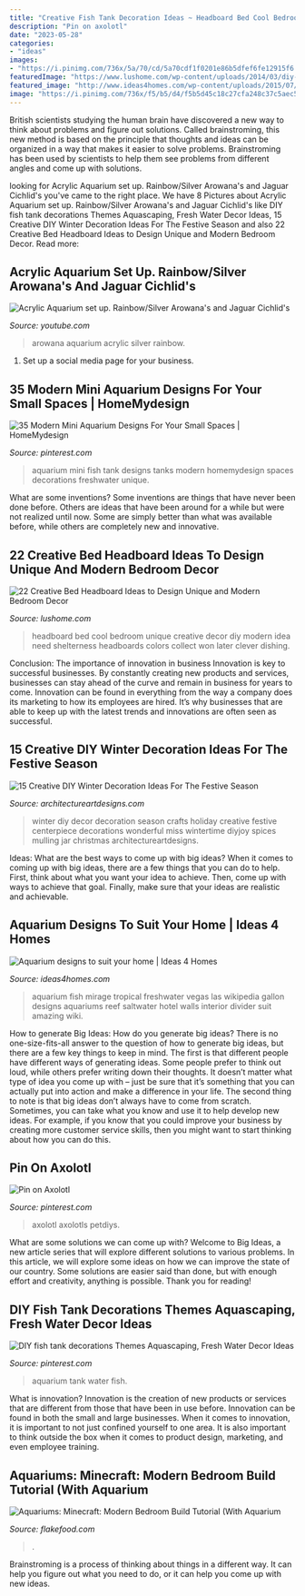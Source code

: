 ```yaml
---
title: "Creative Fish Tank Decoration Ideas ~ Headboard Bed Cool Bedroom Unique Creative Decor Diy Modern Idea Need Shelterness Headboards Colors Collect Won Later Clever Dishing"
description: "Pin on axolotl"
date: "2023-05-28"
categories:
- "ideas"
images:
- "https://i.pinimg.com/736x/5a/70/cd/5a70cdf1f0201e86b5dfef6fe12915f6.jpg"
featuredImage: "https://www.lushome.com/wp-content/uploads/2014/03/diy-bed-headboard-ideas-bedroom-decorating-21.jpg"
featured_image: "http://www.ideas4homes.com/wp-content/uploads/2015/07/In-Wall-Mirage-Aquarium-1024x768.jpg"
image: "https://i.pinimg.com/736x/f5/b5/d4/f5b5d45c18c27cfa248c37c5aec5bd29.jpg"
---
```



British scientists studying the human brain have discovered a new way to think about problems and figure out solutions. Called brainstroming, this new method is based on the principle that thoughts and ideas can be organized in a way that makes it easier to solve problems. Brainstroming has been used by scientists to help them see problems from different angles and come up with solutions.

	

		
looking for Acrylic Aquarium set up. Rainbow/Silver Arowana&#039;s and Jaguar Cichlid&#039;s you've came to the right place. We have 8 Pictures about Acrylic Aquarium set up. Rainbow/Silver Arowana&#039;s and Jaguar Cichlid&#039;s like DIY fish tank decorations Themes Aquascaping, Fresh Water Decor Ideas, 15 Creative DIY Winter Decoration Ideas For The Festive Season and also 22 Creative Bed Headboard Ideas to Design Unique and Modern Bedroom Decor. Read more:
		
    
## Acrylic Aquarium Set Up. Rainbow/Silver Arowana&#039;s And Jaguar Cichlid&#039;s

<img loading=lazy src="https://i.ytimg.com/vi/ooFtCfSXXbo/maxresdefault.jpg" onerror="this.onerror=null;this.src='https://tse1.mm.bing.net/th?id=OIP.NpqQkpIedhy9-ccYmWP4HwHaEK&amp;pid=15.1';" alt="Acrylic Aquarium set up. Rainbow/Silver Arowana&#039;s and Jaguar Cichlid&#039;s">

_Source: youtube.com_

>arowana aquarium acrylic silver rainbow. 

	

1. Set up a social media page for your business.

    
## 35 Modern Mini Aquarium Designs For Your Small Spaces | HomeMydesign

<img loading=lazy src="https://i.pinimg.com/736x/5a/70/cd/5a70cdf1f0201e86b5dfef6fe12915f6.jpg" onerror="this.onerror=null;this.src='https://tse2.mm.bing.net/th?id=OIP.pvdy2O0vfxjic37h4oEjQgHaKO&amp;pid=15.1';" alt="35 Modern Mini Aquarium Designs For Your Small Spaces | HomeMydesign">

_Source: pinterest.com_

>aquarium mini fish tank designs tanks modern homemydesign spaces decorations freshwater unique. 

	

What are some inventions?
Some inventions are things that have never been done before. Others are ideas that have been around for a while but were not realized until now. Some are simply better than what was available before, while others are completely new and innovative.

    
## 22 Creative Bed Headboard Ideas To Design Unique And Modern Bedroom Decor

<img loading=lazy src="https://www.lushome.com/wp-content/uploads/2014/03/diy-bed-headboard-ideas-bedroom-decorating-21.jpg" onerror="this.onerror=null;this.src='https://tse4.mm.bing.net/th?id=OIP.sEnogUHNUNgJjkDwQO9lCgHaHA&amp;pid=15.1';" alt="22 Creative Bed Headboard Ideas to Design Unique and Modern Bedroom Decor">

_Source: lushome.com_

>headboard bed cool bedroom unique creative decor diy modern idea need shelterness headboards colors collect won later clever dishing. 

	

Conclusion: The importance of innovation in business
Innovation is key to successful businesses. By constantly creating new products and services, businesses can stay ahead of the curve and remain in business for years to come. Innovation can be found in everything from the way a company does its marketing to how its employees are hired. It’s why businesses that are able to keep up with the latest trends and innovations are often seen as successful.

    
## 15 Creative DIY Winter Decoration Ideas For The Festive Season

<img loading=lazy src="http://www.architectureartdesigns.com/wp-content/uploads/2016/12/15-Creative-DIY-Winter-Decoration-Ideas-For-The-Festive-Season-10.jpg" onerror="this.onerror=null;this.src='https://tse2.mm.bing.net/th?id=OIP.8fMDDaPKHZ0kSGWcVHbfVAHaKs&amp;pid=15.1';" alt="15 Creative DIY Winter Decoration Ideas For The Festive Season">

_Source: architectureartdesigns.com_

>winter diy decor decoration season crafts holiday creative festive centerpiece decorations wonderful miss wintertime diyjoy spices mulling jar christmas architectureartdesigns. 

	

Ideas: What are the best ways to come up with big ideas?
When it comes to coming up with big ideas, there are a few things that you can do to help. First, think about what you want your idea to achieve. Then, come up with ways to achieve that goal. Finally, make sure that your ideas are realistic and achievable.

    
## Aquarium Designs To Suit Your Home | Ideas 4 Homes

<img loading=lazy src="http://www.ideas4homes.com/wp-content/uploads/2015/07/In-Wall-Mirage-Aquarium-1024x768.jpg" onerror="this.onerror=null;this.src='https://tse4.mm.bing.net/th?id=OIP.IbZIuVfunBbH5z2P1tTsSQHaFj&amp;pid=15.1';" alt="Aquarium designs to suit your home | Ideas 4 Homes">

_Source: ideas4homes.com_

>aquarium fish mirage tropical freshwater vegas las wikipedia gallon designs aquariums reef saltwater hotel walls interior divider suit amazing wiki. 

	

How to generate Big Ideas: How do you generate big ideas?
There is no one-size-fits-all answer to the question of how to generate big ideas, but there are a few key things to keep in mind. The first is that different people have different ways of generating ideas. Some people prefer to think out loud, while others prefer writing down their thoughts. It doesn’t matter what type of idea you come up with – just be sure that it’s something that you can actually put into action and make a difference in your life. 
The second thing to note is that big ideas don’t always have to come from scratch. Sometimes, you can take what you know and use it to help develop new ideas. For example, if you know that you could improve your business by creating more customer service skills, then you might want to start thinking about how you can do this.

    
## Pin On Axolotl

<img loading=lazy src="https://i.pinimg.com/736x/f5/b5/d4/f5b5d45c18c27cfa248c37c5aec5bd29.jpg" onerror="this.onerror=null;this.src='https://tse3.mm.bing.net/th?id=OIP.S_P7C8XBfEc5nJpwDzjBjwHaFH&amp;pid=15.1';" alt="Pin on Axolotl">

_Source: pinterest.com_

>axolotl axolotls petdiys. 

	

What are some solutions we can come up with?
Welcome to Big Ideas, a new article series that will explore different solutions to various problems. In this article, we will explore some ideas on how we can improve the state of our country. Some solutions are easier said than done, but with enough effort and creativity, anything is possible. Thank you for reading!

    
## DIY Fish Tank Decorations Themes Aquascaping, Fresh Water Decor Ideas

<img loading=lazy src="https://i.pinimg.com/736x/f7/c7/27/f7c72704c651e23a57c20afd88d1fa23.jpg" onerror="this.onerror=null;this.src='https://tse3.mm.bing.net/th?id=OIP.iOv4QA3irVwUbHlqIXgRVgAAAA&amp;pid=15.1';" alt="DIY fish tank decorations Themes Aquascaping, Fresh Water Decor Ideas">

_Source: pinterest.com_

>aquarium tank water fish. 

	

What is innovation?
Innovation is the creation of new products or services that are different from those that have been in use before. Innovation can be found in both the small and large businesses. When it comes to innovation, it is important to not just confined yourself to one area. It is also important to think outside the box when it comes to product design, marketing, and even employee training.

    
## Aquariums: Minecraft: Modern Bedroom Build Tutorial (With Aquarium

<img loading=lazy src="https://www.flakefood.com/wp-content/uploads/2021/03/1616917204_maxresdefault.jpg" onerror="this.onerror=null;this.src='https://tse2.mm.bing.net/th?id=OIP.PO49AYECqQrTYJUfZUY1SQHaEK&amp;pid=15.1';" alt="Aquariums: Minecraft: Modern Bedroom Build Tutorial (With Aquarium">

_Source: flakefood.com_

>. 

	

Brainstroming is a process of thinking about things in a different way. It can help you figure out what you need to do, or it can help you come up with new ideas.

